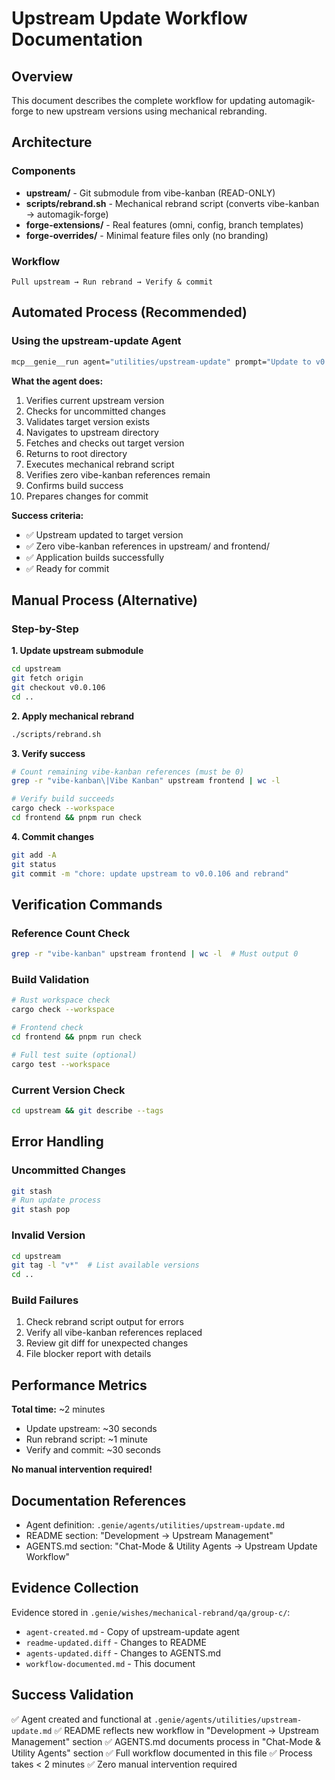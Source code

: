 # Upstream Update Workflow Documentation

## Overview
This document describes the complete workflow for updating automagik-forge to new upstream versions using mechanical rebranding.

## Architecture

### Components
- **upstream/** - Git submodule from vibe-kanban (READ-ONLY)
- **scripts/rebrand.sh** - Mechanical rebrand script (converts vibe-kanban → automagik-forge)
- **forge-extensions/** - Real features (omni, config, branch templates)
- **forge-overrides/** - Minimal feature files only (no branding)

### Workflow
```
Pull upstream → Run rebrand → Verify & commit
```

## Automated Process (Recommended)

### Using the upstream-update Agent
```bash
mcp__genie__run agent="utilities/upstream-update" prompt="Update to v0.0.106"
```

**What the agent does:**
1. Verifies current upstream version
2. Checks for uncommitted changes
3. Validates target version exists
4. Navigates to upstream directory
5. Fetches and checks out target version
6. Returns to root directory
7. Executes mechanical rebrand script
8. Verifies zero vibe-kanban references remain
9. Confirms build success
10. Prepares changes for commit

**Success criteria:**
- ✅ Upstream updated to target version
- ✅ Zero vibe-kanban references in upstream/ and frontend/
- ✅ Application builds successfully
- ✅ Ready for commit

## Manual Process (Alternative)

### Step-by-Step

**1. Update upstream submodule**
```bash
cd upstream
git fetch origin
git checkout v0.0.106
cd ..
```

**2. Apply mechanical rebrand**
```bash
./scripts/rebrand.sh
```

**3. Verify success**
```bash
# Count remaining vibe-kanban references (must be 0)
grep -r "vibe-kanban\|Vibe Kanban" upstream frontend | wc -l

# Verify build succeeds
cargo check --workspace
cd frontend && pnpm run check
```

**4. Commit changes**
```bash
git add -A
git status
git commit -m "chore: update upstream to v0.0.106 and rebrand"
```

## Verification Commands

### Reference Count Check
```bash
grep -r "vibe-kanban" upstream frontend | wc -l  # Must output 0
```

### Build Validation
```bash
# Rust workspace check
cargo check --workspace

# Frontend check
cd frontend && pnpm run check

# Full test suite (optional)
cargo test --workspace
```

### Current Version Check
```bash
cd upstream && git describe --tags
```

## Error Handling

### Uncommitted Changes
```bash
git stash
# Run update process
git stash pop
```

### Invalid Version
```bash
cd upstream
git tag -l "v*"  # List available versions
cd ..
```

### Build Failures
1. Check rebrand script output for errors
2. Verify all vibe-kanban references replaced
3. Review git diff for unexpected changes
4. File blocker report with details

## Performance Metrics

**Total time:** ~2 minutes
- Update upstream: ~30 seconds
- Run rebrand script: ~1 minute
- Verify and commit: ~30 seconds

**No manual intervention required!**

## Documentation References

- Agent definition: `.genie/agents/utilities/upstream-update.md`
- README section: "Development → Upstream Management"
- AGENTS.md section: "Chat-Mode & Utility Agents → Upstream Update Workflow"

## Evidence Collection

Evidence stored in `.genie/wishes/mechanical-rebrand/qa/group-c/`:
- `agent-created.md` - Copy of upstream-update agent
- `readme-updated.diff` - Changes to README
- `agents-updated.diff` - Changes to AGENTS.md
- `workflow-documented.md` - This document

## Success Validation

✅ Agent created and functional at `.genie/agents/utilities/upstream-update.md`
✅ README reflects new workflow in "Development → Upstream Management" section
✅ AGENTS.md documents process in "Chat-Mode & Utility Agents" section
✅ Full workflow documented in this file
✅ Process takes < 2 minutes
✅ Zero manual intervention required
